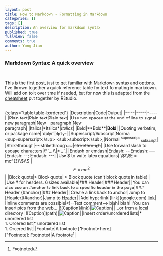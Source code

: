 ```yaml
---
layout: post
title: How to Markdown - Formatting in Markdown
categories: []
tags: []
description: An overview for markdown syntax
published: true
fullview: false
comments: true
author: Yong Jian
---
```


### Markdown Syntax: A quick overview
<br>

This is the first post, just to get familiar with Markdown syntax and options. I've thrown together a quick reference table for text formating in markdown. Will add on to it over time if needed, but for now this is adapted from the [cheatsheet](https://rstudio.com/wp-content/uploads/2016/03/rmarkdown-cheatsheet-2.0.pdf) put together by RStudio.
<br><br>

{:class="table table-bordered"}
|Description|Code|Output|
|-----|-----|-----|
|Plain text|Plain text|Plain text|
|Use two spaces at the end of line to signal new paragraph|New &nbsp;&nbsp; paragraph|New <br> paragraph|
|Italics|\*Italics\*|*Italics*|
|Bold|\*\*Bold\*\*|**Bold**|
|Quoting verbatim, or package name|&#96;dplyr&#96;|`dplyr`|
|Superscript/Subscript|Normal &#60;sup&#62;superscript&#60;/sup&#62; &#60;sub&#62;subscript&#60;/sub&#62;;|Normal <sup>superscript</sup> <sub>subscript</sub>|
|Strikethrough|&#126;&#126;strikethrough&#126;&#126;|~~strikethrough~~|
|Use forward slash to escape characters|&#92;* &#92;_ &#92;&#92;|\* \_ \\|
|Endash or emdash|Endash: &#45;&#45; Emdash: &#45;&#45;&#45;|Endash: --; Emdash: ---|
|Use \$ to write latex equations| \\$\\$E = mc^{2}\\$\\$ |$$E = mc^{2}$$|
|Block quote|&#62; Block quote| > Block quote (can't block quote in table) |
|Use \# for headers. 6 sizes available|\#\#\# Header|### Header|
|You can also use an \#anchor to link back to a specific header in the page|\#\#\# Header \{\#anchor\}|### Header|
|Create a link back to anchor|Jump to &#91;Header&#93;&#40;\#anchor&#41;|Jump to [Header](#anchor)|
|Add hyperlink|&#91;link&#93;&#40;google.com&#41;|[link](google.com)|
|Inline comments are possible|\<\!\-\-Text comment\-\-\> blah|<!--Text comment--> blah|
|You can insert pics from the web... |\!&#91;Caption&#93;&#40;link&#41;|![Caption](https://www.google.com/images/branding/googlelogo/1x/googlelogo_color_272x92dp.png)|
|...or from a local directory |\!&#91;Caption&#93;&#40;path&#41;|![Caption](/img/2019-11-25-testlogo.png)|
|Insert order/unordered lists|\* unordered list <br> 1. Ordered list|*  unordered list <br> 1. Ordered list|
|Footnote|A footnote [&#94;Footnote here] <br> \[^Footnote]: Footnoted|A footnote[^Footnote]|


[^Footnote]: Footnoted
